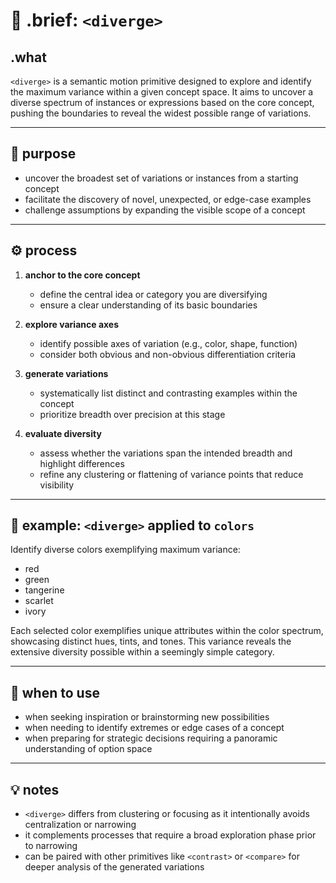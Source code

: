 # 🧩 .brief: `<diverge>`

## .what

`<diverge>` is a semantic motion primitive designed to explore and identify the maximum variance within a given concept space. It aims to uncover a diverse spectrum of instances or expressions based on the core concept, pushing the boundaries to reveal the widest possible range of variations.

---

## 🎯 purpose

- uncover the broadest set of variations or instances from a starting concept
- facilitate the discovery of novel, unexpected, or edge-case examples
- challenge assumptions by expanding the visible scope of a concept

---

## ⚙️ process

1. **anchor to the core concept**
   - define the central idea or category you are diversifying
   - ensure a clear understanding of its basic boundaries

2. **explore variance axes**
   - identify possible axes of variation (e.g., color, shape, function)
   - consider both obvious and non-obvious differentiation criteria

3. **generate variations**
   - systematically list distinct and contrasting examples within the concept
   - prioritize breadth over precision at this stage

4. **evaluate diversity**
   - assess whether the variations span the intended breadth and highlight differences
   - refine any clustering or flattening of variance points that reduce visibility

---

## 🌿 example: `<diverge>` applied to `colors`

Identify diverse colors exemplifying maximum variance:
- red
- green
- tangerine
- scarlet
- ivory

Each selected color exemplifies unique attributes within the color spectrum, showcasing distinct hues, tints, and tones. This variance reveals the extensive diversity possible within a seemingly simple category.

---

## 📐 when to use

- when seeking inspiration or brainstorming new possibilities
- when needing to identify extremes or edge cases of a concept
- when preparing for strategic decisions requiring a panoramic understanding of option space

---

## 💡 notes

- `<diverge>` differs from clustering or focusing as it intentionally avoids centralization or narrowing
- it complements processes that require a broad exploration phase prior to narrowing
- can be paired with other primitives like `<contrast>` or `<compare>` for deeper analysis of the generated variations